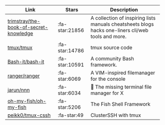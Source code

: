 | Link  | Stars | Description
| ------------- | ------------- | ------------- |
|[trimstray/the-book-of-secret-knowledge](https://github.com/trimstray/the-book-of-secret-knowledge) | :fa-star:21856|A collection of inspiring lists manuals cheatsheets blogs hacks one-liners cli/web tools and more.|
|[tmux/tmux](https://github.com/tmux/tmux) | :fa-star:14786|tmux source code|
|[Bash-it/bash-it](https://github.com/Bash-it/bash-it) | :fa-star:10591|A community Bash framework.|
|[ranger/ranger](https://github.com/ranger/ranger) | :fa-star:6069|A VIM-inspired filemanager for the console|
|[jarun/nnn](https://github.com/jarun/nnn) | :fa-star:6034|:dolphin: The missing terminal file manager for X|
|[oh-my-fish/oh-my-fish](https://github.com/oh-my-fish/oh-my-fish) | :fa-star:5206|The Fish Shell Framework|
|[peikk0/tmux-cssh](https://github.com/peikk0/tmux-cssh) | :fa-star:49|ClusterSSH with tmux|
